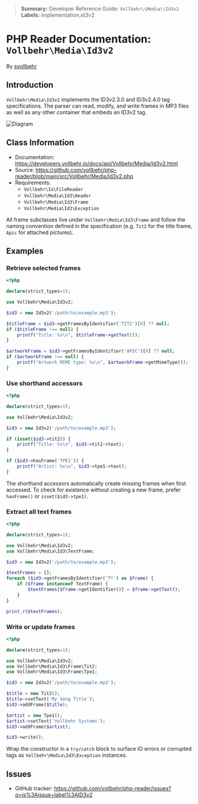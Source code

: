 > **Summary:** Developer Reference Guide: `Vollbehr\\Media\\Id3v2`
> **Labels:** implementation,id3v2


# PHP Reader Documentation: `Vollbehr\Media\Id3v2`
By [svollbehr](https://github.com/svollbehr)

## Introduction
`Vollbehr\Media\Id3v2` implements the ID3v2.3.0 and ID3v2.4.0 tag specifications. The parser can
read, modify, and write frames in MP3 files as well as any other container that embeds an ID3v2 tag.

![Diagram](model/model.id3v2.png)

## Class Information

- Documentation: <https://developers.vollbehr.io/docs/api/Vollbehr/Media/Id3v2.html>
- Source: <https://github.com/vollbehr/php-reader/blob/main/src/Vollbehr/Media/Id3v2.php>
- Requirements:
  - `Vollbehr\Io\FileReader`
  - `Vollbehr\Media\Id3\Header`
  - `Vollbehr\Media\Id3\Frame`
  - `Vollbehr\Media\Id3\Exception`

All frame subclasses live under `Vollbehr\Media\Id3\Frame` and follow the naming convention defined
in the specification (e.g. `Tit2` for the title frame, `Apic` for attached pictures).

## Examples
### Retrieve selected frames

```php
<?php

declare(strict_types=1);

use Vollbehr\Media\Id3v2;

$id3 = new Id3v2('/path/to/example.mp3');

$titleFrame = $id3->getFramesByIdentifier('TIT2')[0] ?? null;
if ($titleFrame !== null) {
    printf("Title: %s\n", $titleFrame->getText());
}

$artworkFrame = $id3->getFramesByIdentifier('APIC')[0] ?? null;
if ($artworkFrame !== null) {
    printf("Artwork MIME type: %s\n", $artworkFrame->getMimeType());
}
```

### Use shorthand accessors

```php
<?php

declare(strict_types=1);

use Vollbehr\Media\Id3v2;

$id3 = new Id3v2('/path/to/example.mp3');

if (isset($id3->tit2)) {
    printf("Title: %s\n", $id3->tit2->text);
}

if ($id3->hasFrame('TPE1')) {
    printf("Artist: %s\n", $id3->tpe1->text);
}
```

The shorthand accessors automatically create missing frames when first accessed. To check for
existence without creating a new frame, prefer `hasFrame()` or `isset($id3->tpe1)`.

### Extract all text frames

```php
<?php

declare(strict_types=1);

use Vollbehr\Media\Id3v2;
use Vollbehr\Media\Id3\TextFrame;

$id3 = new Id3v2('/path/to/example.mp3');

$textFrames = [];
foreach ($id3->getFramesByIdentifier('T*') as $frame) {
    if ($frame instanceof TextFrame) {
        $textFrames[$frame->getIdentifier()] = $frame->getText();
    }
}

print_r($textFrames);
```

### Write or update frames

```php
<?php

declare(strict_types=1);

use Vollbehr\Media\Id3v2;
use Vollbehr\Media\Id3\Frame\Tit2;
use Vollbehr\Media\Id3\Frame\Tpe1;

$id3 = new Id3v2('/path/to/example.mp3');

$title = new Tit2();
$title->setText('My Song Title');
$id3->addFrame($title);

$artist = new Tpe1();
$artist->setText('Vollbehr Systems');
$id3->addFrame($artist);

$id3->write();
```

Wrap the constructor in a `try/catch` block to surface IO errors or corrupted tags as
`Vollbehr\Media\Id3\Exception` instances.

## Issues
- GitHub tracker: <https://github.com/vollbehr/php-reader/issues?q=is%3Aissue+label%3AID3v2>
